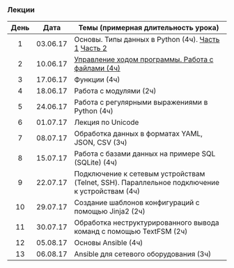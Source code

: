 ### Лекции

| День |   Дата     | Темы (примерная длительность урока)|
|:----:|:----------:|------------------------------------|
|  1   |  03.06.17  | Основы. Типы данных в Python (4ч). [Часть 1](https://pyneng.github.io/lectures/day1-part1/) [Часть 2](https://pyneng.github.io/lectures/day1-part2/)  |
|  2   |  10.06.17  | [Управление ходом программы. Работа с файлами (4ч)](https://pyneng.github.io/lectures/day2/)|
|  3   |  17.06.17  | Функции (4ч)|
|  4   |  18.06.17  | Работа с модулями (2ч)|
|  5   |  24.06.17  | Работа с регулярными выражениями в Python (4ч)|
|  6   |  01.07.17  | Лекция по Unicode |
|  7   |  08.07.17  | Обработка данных в форматах YAML, JSON, CSV (3ч)|
|  8   |  15.07.17  | Работа с базами данных на примере SQL (SQLite) (4ч)|
|  9   |  22.07.17  | Подключение к сетевым устройствам (Telnet, SSH). Параллельное подключение к устройствам (4ч)|
|  10  |  29.07.17  | Создание шаблонов конфигураций с помощью Jinja2 (2ч)|
|  11  |  30.07.17  | Обработка неструктурированного вывода команд с помощью TextFSM (2ч)|
|  12  |  05.08.17  | Основы Ansible (4ч)|
|  13  |  06.08.17  | Ansible для сетевого оборудования (3ч)|

